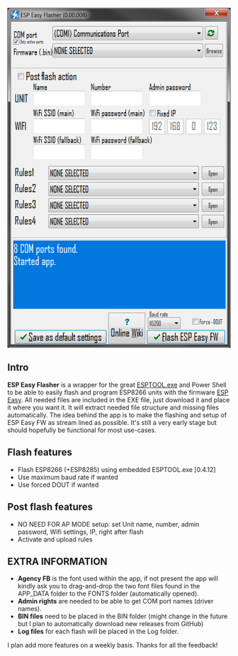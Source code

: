 ![ESP Easy Flasher GUI](Screenshot.png)

Intro
------------
**ESP Easy Flasher** is a wrapper for the great [ESPTOOL.exe](https://github.com/igrr/esptool-ck/blob/master/README.md) and Power Shell to be able to easily flash and program ESP8266 units with the firmware [ESP Easy](https://www.letscontrolit.com/wiki/index.php/ESPEasy). All needed files are included in the EXE file, just download it and place it where you want it. It will extract needed file structure and missing files automatically. The idea behind the app is to make the flashing and setup of ESP Easy FW as stream lined as possible. It's still a very early stage but should hopefully be functional for most use-cases.

Flash features
------------
* Flash ESP8266 (+ESP8285) using embedded ESPTOOL.exe [0.4.12]
* Use maximum baud rate if wanted
* Use forced DOUT if wanted

Post flash features
------------
* NO NEED FOR AP MODE setup: set Unit name, number, admin password, Wifi settings, IP, right after flash
* Activate and upload rules

EXTRA INFORMATION
------------
* **Agency FB** is the font used within the app, if not present the app will kindly ask you to drag-and-drop the two font files found in the APP_DATA folder to the FONTS folder (automatically opened).
* **Admin rights** are needed to be able to get COM port names (driver names).
* **BIN files** need to be placed in the BIN folder (might change in the future but I plan to automatically download new releases from GitHub)
* **Log files** for each flash will be placed in the Log folder.

I plan add more features on a weekly basis. Thanks for all the feedback!
